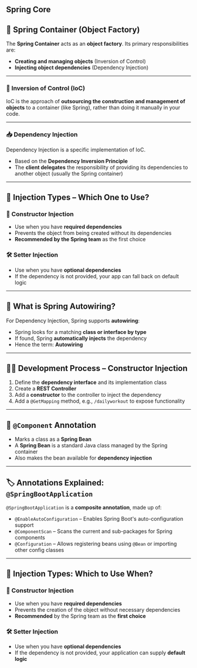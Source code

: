 Spring Core
---

## 🧩 Spring Container (Object Factory)

The **Spring Container** acts as an **object factory**. Its primary responsibilities are:

- **Creating and managing objects** (Inversion of Control)
- **Injecting object dependencies** (Dependency Injection)

---

### 🔁 Inversion of Control (IoC)

IoC is the approach of **outsourcing the construction and management of objects** to a container (like Spring), rather than doing it manually in your code.

---

### 📥 Dependency Injection

Dependency Injection is a specific implementation of IoC.

- Based on the **Dependency Inversion Principle**
- The **client delegates** the responsibility of providing its dependencies to another object (usually the Spring container)

---

## 💉 Injection Types – Which One to Use?

### 🔧 Constructor Injection
- Use when you have **required dependencies**
- Prevents the object from being created without its dependencies
- **Recommended by the Spring team** as the first choice

### 🛠 Setter Injection
- Use when you have **optional dependencies**
- If the dependency is not provided, your app can fall back on default logic

---

## 🔄 What is Spring Autowiring?

For Dependency Injection, Spring supports **autowiring**:

- Spring looks for a matching **class or interface by type**
- If found, Spring **automatically injects** the dependency
- Hence the term: **Autowiring**

---

## 👨‍💻 Development Process – Constructor Injection

1. Define the **dependency interface** and its implementation class
2. Create a **REST Controller**
3. Add a **constructor** to the controller to inject the dependency
4. Add a `@GetMapping` method, e.g., `/dailyworkout` to expose functionality

---

## 🧱 `@Component` Annotation

- Marks a class as a **Spring Bean**
- A **Spring Bean** is a standard Java class managed by the Spring container
- Also makes the bean available for **dependency injection**

---

## 🏷 Annotations Explained: `@SpringBootApplication`

`@SpringBootApplication` is a **composite annotation**, made up of:

- `@EnableAutoConfiguration` – Enables Spring Boot's auto-configuration support
- `@ComponentScan` – Scans the current and sub-packages for Spring components
- `@Configuration` – Allows registering beans using `@Bean` or importing other config classes

---
## 💉 Injection Types: Which to Use When?

### 🔧 Constructor Injection

- Use when you have **required dependencies**
- Prevents the creation of the object without necessary dependencies
- **Recommended** by the Spring team as the **first choice**

### 🛠 Setter Injection

- Use when you have **optional dependencies**
- If the dependency is not provided, your application can supply **default logic**
